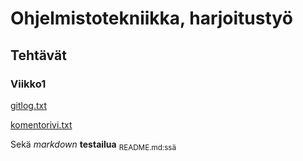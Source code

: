 # Ohjelmistotekniikka, harjoitustyö

## Tehtävät

### Viikko1

[gitlog.txt](laskarit/viikko1/gitlog.txt)

[komentorivi.txt](laskarit/viikko1/komentorivi.txt)


Sekä _markdown_ **testailua** <sub> README.md:ssä </sub>
